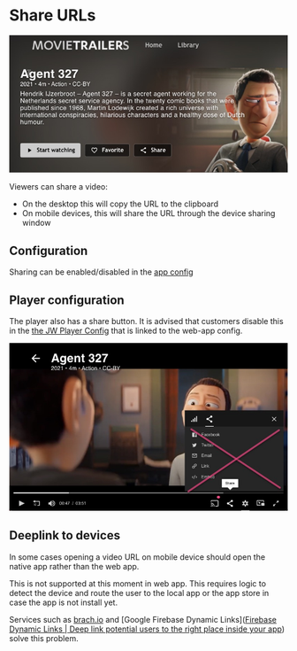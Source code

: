 # Share URLs

![Share video](../_images/share-video.jpg)

Viewers can share a video: 
- On the desktop this will copy the URL to the clipboard  
- On mobile devices, this will share the URL through the device sharing window  

## Configuration

Sharing can be enabled/disabled in the [app config](/docs/configuration.md)

## Player configuration

The player also has a share button. It is advised that customers disable this in the  [the JW Player Config](https://support.jwplayer.com/articles/how-to-implement-social-sharing) that is linked to the web-app config.

![Disable sharing in player](../_images/share-player.jpg)

## Deeplink to devices

In some cases opening a video URL on mobile device should open the native app rather than the web app. 

This is not supported at this moment in web app. This requires logic to detect the device and route the user to the local app or the app store in case the app is not install yet. 

Services such as [brach.io](branch.io) and [Google Firebase Dynamic Links]([Firebase Dynamic Links | Deep link potential users to the right place inside your app](https://firebase.google.com/products/dynamic-links)) solve this problem.
